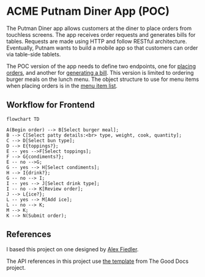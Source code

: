 # ACME Putnam Diner App (POC)

The Putman Diner app allows customers at the diner to place orders from touchless screens. The app receives order requests and generates bills for tables. Requests are made using HTTP and follow RESTful architecture. Eventually, Putnam wants to build a mobile app so that customers can order via table-side tablets.

The POC version of the app needs to define two endpoints, one for [placing orders](POST-order-meal.md), and another for [generating a bill](GET-bill.md). This version is limited to ordering burger meals on the lunch menu. The object structure to use for menu items when placing orders is in the [menu item list](menu-items.md).


## Workflow for Frontend

```mermaid
flowchart TD

A(Begin order) --> B[Select burger meal];
B --> C[Select patty details:<br> type, weight, cook, quantity];
C --> D[Select bun type];
D --> E{toppings?};
E -- yes -->F[Select toppings];
F --> G{condiments?};
E -- no -->G;
G -- yes --> H[Select condiments];
H --> I{drink?};
G -- no --> I;
I -- yes --> J[Select drink type];
I -- no --> K[Review order];
J --> L{ice?};
L -- yes --> M[Add ice];
L -- no --> K;
M --> K;
K --> N(Submit order);
```

## References
I based this project on one designed by [Alex Fiedler](https://www.linkedin.com/feed/update/urn:li:activity:6626465471241732096/).

The API references in this project use 
[the template](https://github.com/thegooddocsproject/templates/blob/master/api-reference/api-reference.md) from The Good Docs project. 
